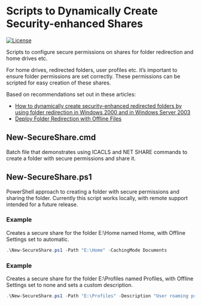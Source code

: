 # Scripts to Dynamically Create Security-enhanced Shares

[![License][license-badge]][license]

Scripts to configure secure permissions on shares for folder redirection and home drives etc.

For home drives, redirected folders, user profiles etc. it’s important to ensure folder permissions are set correctly. These permissions can be scripted for easy creation of these shares.

Based on recommendations set out in these articles:

* [How to dynamically create security-enhanced redirected folders by using folder redirection in Windows 2000 and in Windows Server 2003](https://support.microsoft.com/en-us/help/274443/how-to-dynamically-create-security-enhanced-redirected-folders-by-using-folder-redirection-in-windows-2000-and-in-windows-server-2003)
* [Deploy Folder Redirection with Offline Files](https://technet.microsoft.com/en-us/library/jj649078(v=ws.11).aspx)

## New-SecureShare.cmd

Batch file that demonstrates using ICACLS and NET SHARE commands to create a folder with secure permissions and share it.

## New-SecureShare.ps1

PowerShell approach to creating a folder with secure permissions and sharing the folder. Currently this script works locally, with remote support intended for a future release.

### Example

Creates a secure share for the folder E:\Home named Home, with Offline Settings set to automatic.

```powershell
.\New-SecureShare.ps1 -Path "E:\Home" -CachingMode Documents
```

### Example

Creates a secure share for the folder E:\Profiles named Profiles, with Offline Settings set to none and sets a custom description.

```powershell
.\New-SecureShare.ps1 -Path "E:\Profiles" -Description "User roaming profiles"
```

[license-badge]: https://img.shields.io/github/license/aaronparker/secure-shares.svg?style=flat-square
[license]: https://github.com/aaronparker/secure-shares/blob/master/LICENSE
